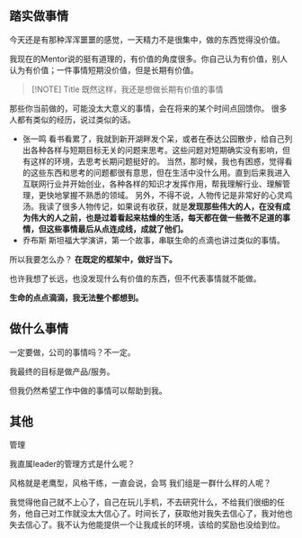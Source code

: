 ## 踏实做事情

今天还是有那种浑浑噩噩的感觉，一天精力不是很集中，做的东西觉得没价值。

我现在的Mentor说的挺有道理的，有价值的角度很多。你自己认为有价值，别人认为有价值；一件事情短期没价值，但是长期有价值。


> [!NOTE] Title
> 既然这样，我还是想做长期有价值的事情

那些你当前做的，可能没太大意义的事情，会在将来的某个时间点回馈你。
很多人都有类似的经历，说过类似的话。
- 张一鸣
看书看累了，我就到新开湖畔发个呆，或者在泰达公园散步，给自己列出各种各样与短期目标无关的问题来思考。这些问题对短期确实没有影响，但有这样的环境，去思考长期问题挺好的。
当然，那时候，我也有困惑，觉得看的这些东西和思考的问题都很有意思，但在生活中没什么用。直到后来我进入互联网行业并开始创业，各种各样的知识才发挥作用，帮我理解行业、理解管理，更快地掌握不熟悉的领域。
另外，不得不说，人物传记是非常好的心灵鸡汤。我读了很多人物传记，如果说有收获，就是**发现那些伟大的人，在没有成为伟大的人之前，也是过着看起来枯燥的生活，每天都在做一些微不足道的事情，但这些事情最后从点连成线，成就了他们。**
- 乔布斯
斯坦福大学演讲，第一个故事，串联生命的点滴也讲过类似的事情。


所以我要怎么办？
**在既定的框架中，做好当下。**

也许我想了长远，也没发现什么有价值的东西，但不代表事情就不能做。

**生命的点点滴滴，我无法整个都想到。**

## 做什么事情

一定要做，公司的事情吗？不一定。

我最终的目标是做产品/服务。

但我仍然希望工作中做的事情可以帮助到我。

## 其他

管理

我直属leader的管理方式是什么呢？

风格就是老鹰型，风格干练，一直会说，会骂
我们组是一群什么样的人呢？

我觉得他自己就不上心了，自己在玩儿手机，不去研究什么，不给我们很细的任务，他自己对工作就没太大信心了。时间长了，获取他对我失去信心了，我对他也失去信心了。我不认为他能提供一个让我成长的环境，该给的奖励也没给到位。
